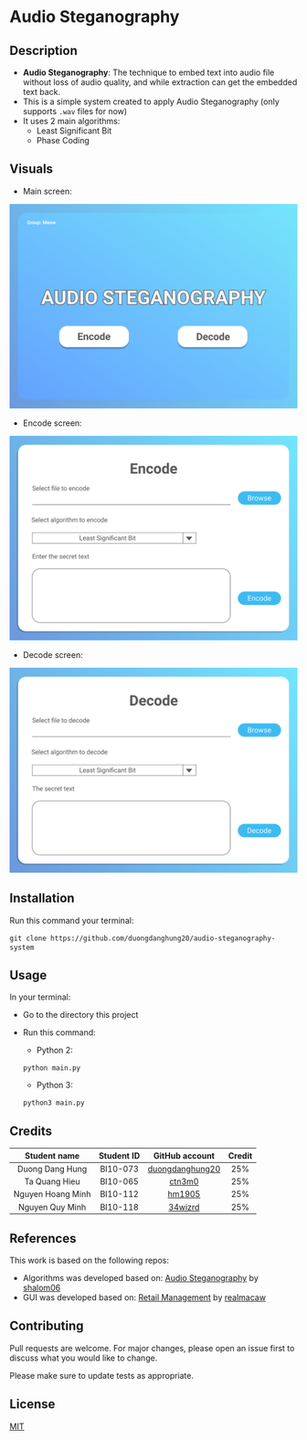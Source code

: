 # Audio Steganography

## Description
* __Audio Steganography__: The technique to embed text into audio file without loss of audio quality, and while extraction can get the embedded text back.
* This is a simple system created to apply Audio Steganography (only supports ```.wav``` files for now)
* It uses 2 main algorithms:
    * Least Significant Bit
    * Phase Coding

## Visuals
* Main screen:

![Main screen](./images/main.png?raw=true "Main screen")

* Encode screen:

![Main screen](./images/encode.png?raw=true "Main screen")

* Decode screen:

![Main screen](./images/decode.png?raw=true "Main screen")

## Installation
Run this command your terminal: 
``` 
git clone https://github.com/duongdanghung20/audio-steganography-system 
```

## Usage
In your terminal:
* Go to the directory this project
* Run this command:
    * Python 2:
    ```
    python main.py
    ```

    * Python 3:
    ``` 
    python3 main.py 
    ```

## Credits
| Student name       | Student ID    | GitHub account                                      | Credit |
| :-----------------:|:-------------:|:---------------------------------------------------:|:------:|
| Duong Dang Hung    | BI10-073      |[duongdanghung20](https://github.com/duongdanghung20)| 25%    |
| Ta Quang Hieu      | BI10-065      |[ctn3m0](https://github.com/ctn3m0)                  | 25%    |
| Nguyen Hoang Minh  | BI10-112      |[hm1905](https://github.com/hm1905)                  | 25%    |
| Nguyen Quy Minh    | BI10-118      |[34wizrd](https://github.com/34wizrd)                | 25%    |


## References
This work is based on the following repos:
* Algorithms was developed based on: [Audio Steganography](https://github.com/shalom06/Audio-Stego) by [shalom06](https://github.com/shalom06)
* GUI was developed based on: [Retail Management](https://github.com/realmacaw/real-mart) by [realmacaw](https://github.com/realmacaw)

## Contributing
Pull requests are welcome. For major changes, please open an issue first to discuss what you would like to change.

Please make sure to update tests as appropriate.

## License
[MIT](https://choosealicense.com/licenses/mit/)
